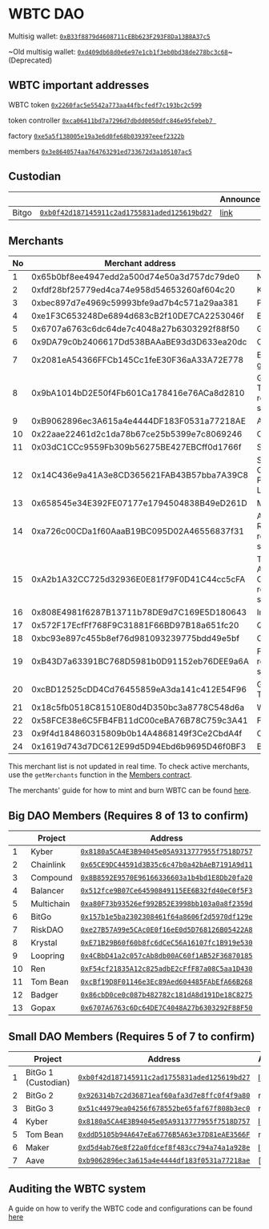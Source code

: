 # WBTC DAO 
Multisig wallet: [`0xB33f8879d4608711cEBb623F293F8Da13B8A37c5`](https://etherscan.io/address/0xB33f8879d4608711cEBb623F293F8Da13B8A37c5)

~Old multisig wallet: [`0xd409db68d0e6e97e1cb1f3eb0bd38de278bc3c68`](https://etherscan.io/address/0xd409db68d0e6e97e1cb1f3eb0bd38de278bc3c68)~ (Deprecated)


## WBTC important addresses
WBTC token [`0x2260fac5e5542a773aa44fbcfedf7c193bc2c599`](https://etherscan.io/address/0x2260fac5e5542a773aa44fbcfedf7c193bc2c599)

token controller [`0xca06411bd7a7296d7dbdd0050dfc846e95febeb7
`](https://etherscan.io/address/0xca06411bd7a7296d7dbdd0050dfc846e95febeb7)

factory [`0xe5a5f138005e19a3e6d0fe68b039397eeef2322b`](https://etherscan.io/address/0xe5a5f138005e19a3e6d0fe68b039397eeef2322b)

members [`0x3e8640574aa764763291ed733672d3a105107ac5`](https://etherscan.io/address/0x3e8640574aa764763291ed733672d3a105107ac5)

## Custodian
|||Announcement|
|---|------|---------|
|Bitgo   |[`0xb0f42d187145911c2ad1755831aded125619bd27`](https://etherscan.io/address/0xb0f42d187145911c2ad1755831aded125619bd27)      | [link](https://twitter.com/BitGo/status/1088519664974450688) |

## Merchants
| No | Merchant address                           | Note                               |
|----|--------------------------------------------|------------------------------------|
| 1  | 0x65b0bf8ee4947edd2a500d74e50a3d757dc79de0 | Nexo                               |
| 2  | 0xfdf28bf25779ed4ca74e958d54653260af604c20 | Kyber                              |
| 3  | 0xbec897d7e4969c59993bfe9ad7b4c571a29aa381 | Prycto                             |
| 4  | 0xe1F3C653248De6894d683cB2f10DE7CA2253046f | Ethfinex                           |
| 5  | 0x6707a6763c6dc64de7c4048a27b6303292f88f50 | Gopax                              |
| 6  | 0x9DA79c0b2406617Dd538BAAaBE93d3D633ea20dc | Cobo                               |
| 7  | 0x2081eA54366FFCb145Cc1feE30F36aA33A72E778 | Ember group                        |
| 8  | 0x9bA1014bD2E50f4Fb601Ca178416e76ACa8d2810 | Grapefruit Trading - remove soon   |
| 9  | 0xB9062896ec3A615a4e4444DF183F0531a77218AE | Aave                               |
| 10 | 0x22aae22461d2c1da78b67ce25b5399e7c8069246 | Cumberland                         |
| 11 | 0x03dC1CCc9559Fb309b56275BE427EBCff0d1766f | Swipe                              |
| 12 | 0x14C436e9a41A3e8CD365621FAB43B57bba7A39C8 | Symbolic Capital Partners, Ltd.    |
| 13 | 0x658545e34E392FE07177e1794504838B49eD261D | MakerDAO                           |
| 14 | 0xa726c00CDa1f60AaaB19BC095D02A46556837f31 | Alameda Research - remove soon     |
| 15 | 0xA2b1A32CC725d32936E0E81f79F0D41C44cc5cFA | Three Arrows Capital - remove soon |
| 16 | 0x808E4981f6287B13711b78DE9d7C169E5D180643 | Imtoken                            |
| 17 | 0x572F17EcfFf768F9C31881F66BD97B18a651fc20 | QCP                                |
| 18 | 0xbc93e897c455b8ef76d981093239775bdd49e5bf | Coinlist                           |
| 19 | 0xB43D7a63391BC768D5981b0D91152eb76DEE9a6A | FalconX - remove soon              |
| 20 | 0xcBD12525cDD4Cd76455859eA3da141c412E54F96 | Grapefruit Trading                 |
| 21 | 0x18c5fb0518C81510E80d4D350bc3a8778C548d6a | Wintermute                         |
| 22 | 0x58FCE38e6C5FB4FB11dC00ceBA76B78C759c3A41 | FalconX                            |
| 23 | 0x9f4d184860315809b0b14A4868149f3Ce2CbdA4f | Crypto.com                         |
| 24 | 0x1619d743d7DC612E99d5D94Ebd6b9695D46f0BF3 | BTSE                               |

This merchant list is not updated in real time. To check active merchants, use the `getMerchants` function in the [Members contract](https://etherscan.io/address/0x3e8640574aa764763291ed733672d3a105107ac5#readContract#F6).

The merchants' guide for how to mint and burn WBTC can be found [here](https://github.com/WrappedBTC/DAO/blob/master/MerchantGuide.md).

## Big DAO Members (Requires 8 of 13 to confirm)
|   |Project| Address |Announcement|
|---|------|---------|-------------|
|1|  Kyber|[`0x8180a5CA4E3B94045e05A9313777955f7518D757`](https://etherscan.io/address/0x8180a5CA4E3B94045e05A9313777955f7518D757)|[link](https://twitter.com/KyberNetwork/status/1439063988390612994)|
|2|  Chainlink|[`0x65CE9DC44591d3B35c6c47b0a42bAeB7191A9d11`](https://etherscan.io/address/0x65CE9DC44591d3B35c6c47b0a42bAeB7191A9d11)|[link](https://twitter.com/chainlink/status/1535035763321995264)|
|3|  Compound|[`0x8B8592E9570E96166336603a1b4bd1E8Db20fa20`](https://etherscan.io/address/0x8B8592E9570E96166336603a1b4bd1E8Db20fa20)|[link](https://twitter.com/compoundfinance/status/1561861362166505472)|
|4|  Balancer|[`0x512fce9B07Ce64590849115EE6B32fd40eC0f5F3`](https://etherscan.io/address/0x512fce9B07Ce64590849115EE6B32fd40eC0f5F3)|[link](https://twitter.com/balancer/status/1535172352614572032)|
|5|  Multichain|[`0xa80F73b93526ef992B52E3998bb103a0a8f2359d`](https://etherscan.io/address/0xa80F73b93526ef992B52E3998bb103a0a8f2359d)|[link](https://twitter.com/MultichainOrg/status/1541307609151467521)|
|6|  BitGo|[`0x157b1e5ba2302308461f64a8606f2d5970df129e`](https://etherscan.io/address/0x157b1e5ba2302308461f64a8606f2d5970df129e)|[link](https://twitter.com/BitGo/status/1524069347357954048)|
|7|  RiskDAO|[`0xe27B57A99e5CAc0E0f16eE0d5D768126B05422A8`](https://etherscan.io/address/0xe27B57A99e5CAc0E0f16eE0d5D768126B05422A8)|[link](https://twitter.com/Risk_DAO/status/1580277842356883457)|
|8|  Krystal|[`0xE71B29B60f60b8fc6dCeC56A16107fc1B919e530`](https://etherscan.io/address/0xE71B29B60f60b8fc6dCeC56A16107fc1B919e530)|[link](https://twitter.com/KrystalDefi/status/1540343634645512197)|
|9|  Loopring|[`0x4CBbD41a2c057cAb8db00AC60f1AB52F36870185`](https://etherscan.io/address/0x4CBbD41a2c057cAb8db00AC60f1AB52F36870185)|[link](https://twitter.com/loopringorg/status/1439069579662159883?s=20)|
|10| Ren|[`0xF54cf21835A12c825adbE2cFfF87a08C5aa1D430`](https://etherscan.io/address/0xF54cf21835A12c825adbE2cFfF87a08C5aa1D430)|[link](https://twitter.com/renprotocol/status/1580957330597851136)|
|11| Tom Bean|[`0xcBf19D8F01146e3Ec89Aed604485FAbEfA66B268`](https://etherscan.io/address/0xcBf19D8F01146e3Ec89Aed604485FAbEfA66B268)|[link](https://twitter.com/tcbean/status/1527665509726052356)|
|12| Badger|[`0x86cbD0ce0c087b482782c181dA8d191De18C8275`](https://etherscan.io/address/0x86cbD0ce0c087b482782c181dA8d191De18C8275)|[link](https://twitter.com/BadgerDAO/status/1541437469736013824)|
|13| Gopax|[`0x6707A6763c6Dc64DE7C4048A27b6303292F88F50`](https://etherscan.io/address/0x6707A6763c6Dc64DE7C4048A27b6303292F88F50)|[link](https://twitter.com/GOPAX_kr/status/1084773803966644225)|

## Small DAO Members (Requires 5 of 7 to confirm)
|   |Project|Address|Announcement|
|---|------|---------|-------------|
|1|  BitGo 1 (Custodian)|[`0xb0f42d187145911c2ad1755831aded125619bd27`](https://etherscan.io/address/0xb0f42d187145911c2ad1755831aded125619bd27)|[link](https://twitter.com/BitGo/status/1088519664974450688)|
|2|  BitGo 2|[`0x926314b7c2d36871eaf60afa3d7e8ffc0f4f9a80`](https://etherscan.io/address/0x926314b7c2d36871eaf60afa3d7e8ffc0f4f9a80)|n/a|
|3|  BitGo 3|[`0x51c44979ea04256f678552be65faf67f808b3ec0`](https://etherscan.io/address/0x51c44979ea04256f678552be65faf67f808b3ec0)|n/a|
|4|  Kyber|[`0x8180a5CA4E3B94045e05A9313777955f7518D757`](https://etherscan.io/address/0x8180a5CA4E3B94045e05A9313777955f7518D757)|[link](https://twitter.com/KyberNetwork/status/1439063988390612994)|
|5|  Tom Bean|[`0xddD5105b94A647eEa6776B5A63e37D81eAE3566F`](https://etherscan.io/address/0xddD5105b94A647eEa6776B5A63e37D81eAE3566F)|n/a|
|6|  Maker|[`0xd5d4ab76e8f22a0fdcef8f483cc794a74a1a928e`](https://etherscan.io/address/0xd5d4ab76e8f22a0fdcef8f483cc794a74a1a928e)|[link](https://twitter.com/MakerDAO/status/1090404818445684736)|
|7|  Aave|[`0xb9062896ec3a615a4e4444df183f0531a77218ae`](https://etherscan.io/address/0xb9062896ec3a615a4e4444df183f0531a77218ae)|[n/a|

## Auditing the WBTC system

A guide on how to verify the WBTC code and configurations can be found [here](https://github.com/WrappedBTC/DAO/blob/master/DeploymentVerification.md)
